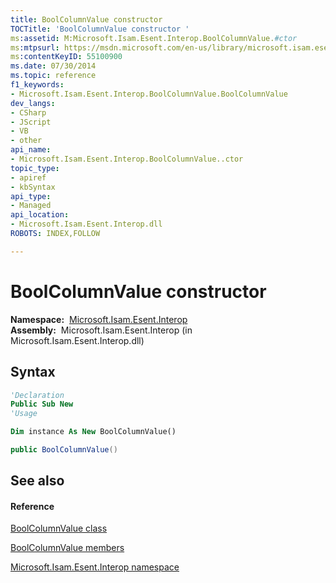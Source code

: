 ```yaml
---
title: BoolColumnValue constructor 
TOCTitle: 'BoolColumnValue constructor '
ms:assetid: M:Microsoft.Isam.Esent.Interop.BoolColumnValue.#ctor
ms:mtpsurl: https://msdn.microsoft.com/en-us/library/microsoft.isam.esent.interop.boolcolumnvalue.boolcolumnvalue(v=EXCHG.10)
ms:contentKeyID: 55100900
ms.date: 07/30/2014
ms.topic: reference
f1_keywords:
- Microsoft.Isam.Esent.Interop.BoolColumnValue.BoolColumnValue
dev_langs:
- CSharp
- JScript
- VB
- other
api_name: 
- Microsoft.Isam.Esent.Interop.BoolColumnValue..ctor
topic_type: 
- apiref
- kbSyntax
api_type: 
- Managed
api_location: 
- Microsoft.Isam.Esent.Interop.dll
ROBOTS: INDEX,FOLLOW

---
```


# BoolColumnValue constructor

**Namespace:**  [Microsoft.Isam.Esent.Interop](hh596136\(v=exchg.10\).md)  
**Assembly:**  Microsoft.Isam.Esent.Interop (in Microsoft.Isam.Esent.Interop.dll)

## Syntax

``` vb
'Declaration
Public Sub New
'Usage

Dim instance As New BoolColumnValue()
```

``` csharp
public BoolColumnValue()
```

## See also

#### Reference

[BoolColumnValue class](dn334148\(v=exchg.10\).md)

[BoolColumnValue members](dn334152\(v=exchg.10\).md)

[Microsoft.Isam.Esent.Interop namespace](hh596136\(v=exchg.10\).md)

